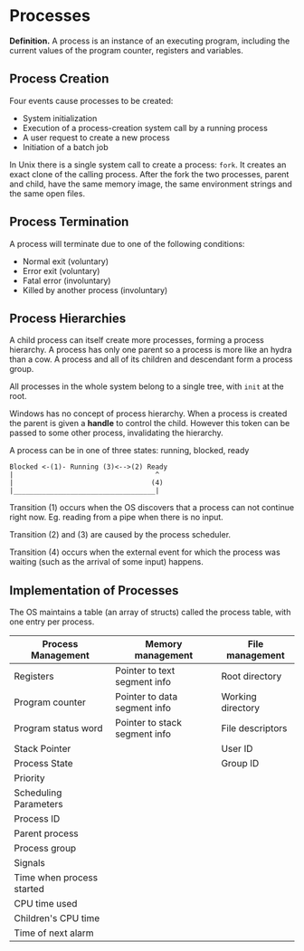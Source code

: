 # Processes

**Definition.** A process is an instance of an executing program, including the current values of the program counter, registers and variables. 

## Process Creation

Four events cause processes to be created:
* System initialization
* Execution of a process-creation system call by a running process
* A user request to create a new process
* Initiation of a batch job

In Unix there is a single system call to create a process: `fork`. It creates an exact clone of the calling process. After the fork the two processes, parent and child, have the same memory image, the same environment strings and the same open files.

## Process Termination

A process will terminate due to one of the following conditions:

* Normal exit (voluntary)
* Error exit (voluntary)
* Fatal error (involuntary)
* Killed by another process (involuntary)

## Process Hierarchies

A child process can itself create more processes, forming a process hierarchy. A process has only one parent so a process is more like an hydra than a cow. A process and all of its children and descendant form a process group.

All processes in the whole system belong to a single tree, with `init` at the root.

Windows has no concept of process hierarchy. When a process is created the parent is given a **handle** to control the child. However this token can be passed to some other process, invalidating the hierarchy.

A process can be in one of three states: running, blocked, ready

```
Blocked <-(1)- Running (3)<-->(2) Ready
|                                   ^
|                                  (4)
|___________________________________|
```

Transition (1) occurs when the OS discovers that a process can not continue right now. Eg. reading from a pipe when there is no input.

Transition (2) and (3) are caused by the process scheduler.

Transition (4) occurs when the external event for which the process was waiting (such as the arrival of some input) happens.

## Implementation of Processes

The OS maintains a table (an array of structs) called the process table, with one entry per process.

| Process Management | Memory management | File management |
| --- | --- | --- |
| Registers | Pointer to text segment info |  Root directory|
| Program counter | Pointer to data segment info | Working directory |
| Program status word | Pointer to stack segment info | File descriptors |
| Stack Pointer | | User ID |
| Process State | | Group ID |
| Priority | | |
| Scheduling Parameters | | |
| Process ID | | |
| Parent process | | |
| Process group | | |
| Signals | | |
| Time when process started | | |
| CPU time used | | |
| Children's CPU time | | |
| Time of next alarm | | |